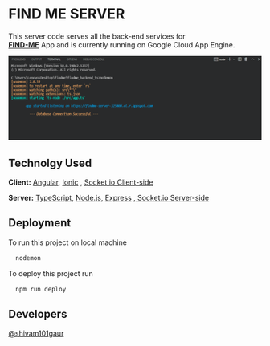 
# FIND ME SERVER

This server code serves all the back-end services for  
[**FIND-ME**](https://find-me0.web.app) 
App
and is currently running on Google Cloud App Engine.

![App Screenshot](src/assets/screen-shots/serverstarted.png)

  

## Technolgy Used

**Client:** [Angular](https://angular.io/), [Ionic](https://ionicframework.com/docs/angular/overview) ,  [Socket.io Client-side](https://socket.io/docs/v4/client-api/)

**Server:** [TypeScript](https://www.typescriptlang.org/), [ Node.js](https://nodejs.org/en/docs/), [Express](https://www.npmjs.com/package/express) ,[ Socket.io Server-side](https://socket.io/docs/v4/server-api/)

  
## Deployment
 To run this project on local machine
 
```bash
  nodemon
```

To deploy this project run

```bash
  npm run deploy
```
  
## Developers

[@shivam101gaur](https://www.github.com/shivam101gaur)

  